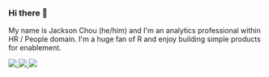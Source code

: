 ### Hi there 👋

My name is Jackson Chou (he/him) and I'm an analytics professional within HR / People domain.  I'm a huge fan of R and enjoy building simple products for enablement.

<a href="https://www.jacksonchou.com"><img src="https://img.shields.io/badge/JACKSONCHOU.COM-green?style=for-the-badge&logoColor=2E8B57&color=royalblue"/>
<a href="https://www.jacksonchou.com/resume"><img src="https://img.shields.io/badge/resume-green?style=for-the-badge&logoColor=2E8B57&color=2E8B57"/>
<a href="https://www.linkedin.com/in/jacksonchou/"><img src="https://img.shields.io/badge/LinkedIn-0077B5?style=for-the-badge&logo=linkedin&logoColor=white"/>

<!--
**JacksonChou/JacksonChou** is a ✨ _special_ ✨ repository because its `README.md` (this file) appears on your GitHub profile.

Here are some ideas to get you started:

- 🔭 I’m currently working on ...
- 🌱 I’m currently learning ...
- 👯 I’m looking to collaborate on ...
- 🤔 I’m looking for help with ...
- 💬 Ask me about ...
- 📫 How to reach me: ...
- 😄 Pronouns: ...
- ⚡ Fun fact: ...
-->
